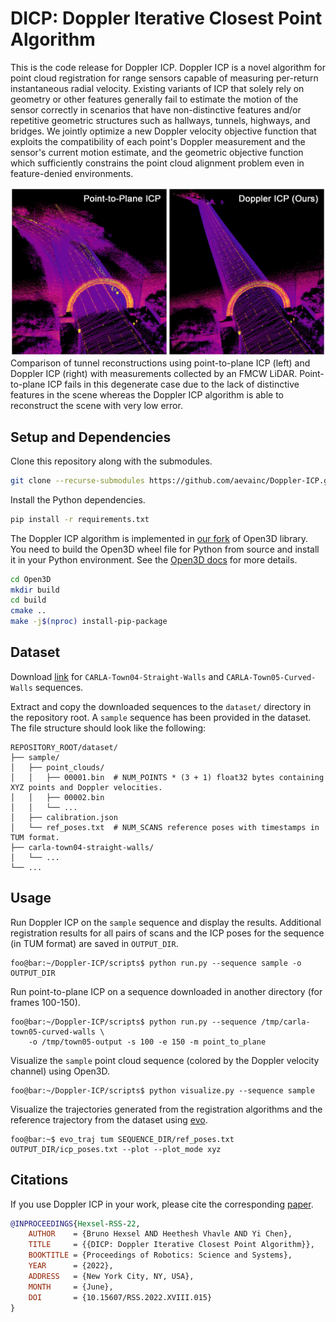 # DICP: Doppler Iterative Closest Point Algorithm
This is the code release for Doppler ICP. Doppler ICP is a novel algorithm for point cloud registration for range sensors capable of measuring per-return instantaneous radial velocity. Existing variants of ICP that solely rely on geometry or other features generally fail to estimate the motion of the sensor correctly in scenarios that have non-distinctive features and/or repetitive geometric structures such as hallways, tunnels, highways, and bridges. We jointly optimize a new Doppler velocity objective function that exploits the compatibility of each point's Doppler measurement and the sensor's current motion estimate, and the geometric objective function which sufficiently constrains the point cloud alignment problem even in feature-denied environments.  

<img src="/images/Intro-RWT-02.jpg" alt="3D Reconstruction of Robin Williams Tunnel" width="600"/>
Comparison of tunnel reconstructions using point-to-plane ICP (left) and Doppler ICP (right) with measurements collected by an FMCW LiDAR. Point-to-plane ICP fails in this degenerate case due to the lack of distinctive features in the scene whereas the Doppler ICP algorithm is able to reconstruct the scene with very low error.

## Setup and Dependencies
Clone this repository along with the submodules.
```bash
git clone --recurse-submodules https://github.com/aevainc/Doppler-ICP.git
```
Install the Python dependencies.
```bash
pip install -r requirements.txt
```
The Doppler ICP algorithm is implemented in [our fork](https://github.com/aevainc/Open3D) of Open3D library. You need to build the Open3D wheel file for Python from source and install it in your Python environment. See the [Open3D docs](http://www.open3d.org/docs/release/compilation.html) for more details.
```bash
cd Open3D
mkdir build
cd build
cmake ..
make -j$(nproc) install-pip-package
```

## Dataset
Download [link](https://drive.google.com/file/d/11_-QnAEkIgUFYkeusQsIHa5_TiGNYqti/view?usp=sharing) for `CARLA-Town04-Straight-Walls` and `CARLA-Town05-Curved-Walls` sequences.

Extract and copy the downloaded sequences to the `dataset/` directory in the repository root. A `sample` sequence has been provided in the dataset. The file structure should look like the following:
```
REPOSITORY_ROOT/dataset/
├── sample/
│   ├── point_clouds/
│   │   ├── 00001.bin  # NUM_POINTS * (3 + 1) float32 bytes containing XYZ points and Doppler velocities.
│   │   ├── 00002.bin
│   │   └── ...
│   ├── calibration.json
│   └── ref_poses.txt  # NUM_SCANS reference poses with timestamps in TUM format.
├── carla-town04-straight-walls/
│   └── ...
└── ...
```

## Usage
Run Doppler ICP on the `sample` sequence and display the results. Additional registration results for all pairs of scans and the ICP poses for the sequence (in TUM format) are saved in `OUTPUT_DIR`.
```console
foo@bar:~/Doppler-ICP/scripts$ python run.py --sequence sample -o OUTPUT_DIR
```

Run point-to-plane ICP on a sequence downloaded in another directory (for frames 100-150).
```console
foo@bar:~/Doppler-ICP/scripts$ python run.py --sequence /tmp/carla-town05-curved-walls \
    -o /tmp/town05-output -s 100 -e 150 -m point_to_plane
```

Visualize the `sample` point cloud sequence (colored by the Doppler velocity channel) using Open3D.
```console
foo@bar:~/Doppler-ICP/scripts$ python visualize.py --sequence sample
```

Visualize the trajectories generated from the registration algorithms and the reference trajectory from the dataset using [evo](https://github.com/MichaelGrupp/evo).
```console
foo@bar:~$ evo_traj tum SEQUENCE_DIR/ref_poses.txt OUTPUT_DIR/icp_poses.txt --plot --plot_mode xyz
```

## Citations
If you use Doppler ICP in your work, please cite the corresponding [paper](http://www.roboticsproceedings.org/rss18/p015.pdf).

```bibtex
@INPROCEEDINGS{Hexsel-RSS-22, 
    AUTHOR    = {Bruno Hexsel AND Heethesh Vhavle AND Yi Chen}, 
    TITLE     = {{DICP: Doppler Iterative Closest Point Algorithm}}, 
    BOOKTITLE = {Proceedings of Robotics: Science and Systems}, 
    YEAR      = {2022}, 
    ADDRESS   = {New York City, NY, USA}, 
    MONTH     = {June}, 
    DOI       = {10.15607/RSS.2022.XVIII.015} 
}
```
